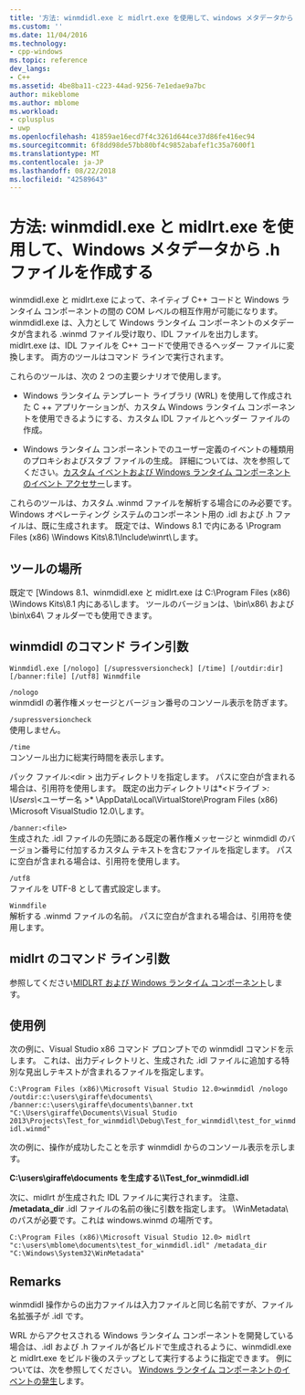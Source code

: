 ```yaml
---
title: '方法: winmdidl.exe と midlrt.exe を使用して、windows メタデータから .h ファイルを作成する |Microsoft Docs'
ms.custom: ''
ms.date: 11/04/2016
ms.technology:
- cpp-windows
ms.topic: reference
dev_langs:
- C++
ms.assetid: 4be8ba11-c223-44ad-9256-7e1edae9a7bc
author: mikeblome
ms.author: mblome
ms.workload:
- cplusplus
- uwp
ms.openlocfilehash: 41859ae16ecd7f4c3261d644ce37d86fe416ec94
ms.sourcegitcommit: 6f8dd98de57bb80bf4c9852abafef1c35a7600f1
ms.translationtype: MT
ms.contentlocale: ja-JP
ms.lasthandoff: 08/22/2018
ms.locfileid: "42589643"
---
```

# <a name="how-to-use-winmdidlexe-and-midlrtexe-to-create-h-files-from-windows-metadata"></a>方法: winmdidl.exe と midlrt.exe を使用して、Windows メタデータから .h ファイルを作成する

winmdidl.exe と midlrt.exe によって、ネイティブ C++ コードと Windows ランタイム コンポーネントの間の COM レベルの相互作用が可能になります。 winmdidl.exe は、入力として Windows ランタイム コンポーネントのメタデータが含まれる .winmd ファイル受け取り、IDL ファイルを出力します。 midlrt.exe は、IDL ファイルを C++ コードで使用できるヘッダー ファイルに変換します。 両方のツールはコマンド ラインで実行されます。

これらのツールは、次の 2 つの主要シナリオで使用します。

- Windows ランタイム テンプレート ライブラリ (WRL) を使用して作成された C ++ アプリケーションが、カスタム Windows ランタイム コンポーネントを使用できるようにする、カスタム IDL ファイルとヘッダー ファイルの作成。

- Windows ランタイム コンポーネントでのユーザー定義のイベントの種類用のプロキシおよびスタブ ファイルの生成。 詳細については、次を参照してください。[カスタム イベントおよび Windows ランタイム コンポーネントのイベント アクセサー](/uwp/winrt-components/custom-events-and-event-accessors-in-windows-runtime-components)します。

これらのツールは、カスタム .winmd ファイルを解析する場合にのみ必要です。 Windows オペレーティング システムのコンポーネント用の .idl および .h ファイルは、既に生成されます。 既定では、Windows 8.1 で内にある \Program Files (x86) \Windows Kits\8.1\Include\winrt\\します。

## <a name="location-of-the-tools"></a>ツールの場所

既定で [Windows 8.1、winmdidl.exe と midlrt.exe は C:\Program Files (x86) \Windows Kits\8.1 内にある\\します。 ツールのバージョンは、\bin\x86\ および \bin\x64\ フォルダーでも使用できます。

## <a name="winmdidl-command-line-arguments"></a>winmdidl のコマンド ライン引数

```
Winmdidl.exe [/nologo] [/supressversioncheck] [/time] [/outdir:dir] [/banner:file] [/utf8] Winmdfile
```

`/nologo`  
winmdidl の著作権メッセージとバージョン番号のコンソール表示を防ぎます。

`/supressversioncheck`  
使用しません。

`/time`  
コンソール出力に総実行時間を表示します。

パック ファイル:\<dir > 出力ディレクトリを指定します。 パスに空白が含まれる場合は、引用符を使用します。 既定の出力ディレクトリは*\<ドライブ >*: \Users\\*\<ユーザー名 >* \AppData\Local\VirtualStore\Program Files (x86) \Microsoft VisualStudio 12.0\\します。

`/banner:<file>`  
生成された .idl ファイルの先頭にある既定の著作権メッセージと winmdidl のバージョン番号に付加するカスタム テキストを含むファイルを指定します。 パスに空白が含まれる場合は、引用符を使用します。

`/utf8`  
ファイルを UTF-8 として書式設定します。

`Winmdfile`  
解析する .winmd ファイルの名前。 パスに空白が含まれる場合は、引用符を使用します。

## <a name="midlrt-command-line-arguments"></a>midlrt のコマンド ライン引数

参照してください[MIDLRT および Windows ランタイム コンポーネント](/windows/desktop/Midl/midlrt-and-windows-runtime-components)します。

## <a name="examples"></a>使用例

次の例に、Visual Studio x86 コマンド プロンプトでの winmdidl コマンドを示します。 これは、出力ディレクトリと、生成された .idl ファイルに追加する特別な見出しテキストが含まれるファイルを指定します。

`C:\Program Files (x86)\Microsoft Visual Studio 12.0>winmdidl /nologo /outdir:c:\users\giraffe\documents\ /banner:c:\users\giraffe\documents\banner.txt "C:\Users\giraffe\Documents\Visual Studio 2013\Projects\Test_for_winmdidl\Debug\Test_for_winmdidl\test_for_winmdidl.winmd"`

次の例に、操作が成功したことを示す winmdidl からのコンソール表示を示します。

**C:\users\giraffe\documents を生成する\\\Test_for_winmdidl.idl**

次に、midlrt が生成された IDL ファイルに実行されます。 注意、 **/metadata_dir** .idl ファイルの名前の後に引数を指定します。 \WinMetadata\ のパスが必要です。これは windows.winmd の場所です。

`C:\Program Files (x86)\Microsoft Visual Studio 12.0> midlrt "c:\users\mblome\documents\test_for_winmdidl.idl" /metadata_dir "C:\Windows\System32\WinMetadata"`

## <a name="remarks"></a>Remarks

winmdidl 操作からの出力ファイルは入力ファイルと同じ名前ですが、ファイル名拡張子が .idl です。

WRL からアクセスされる Windows ランタイム コンポーネントを開発している場合は、.idl および .h ファイルが各ビルドで生成されるように、winmdidl.exe と midlrt.exe をビルド後のステップとして実行するように指定できます。 例については、次を参照してください。 [Windows ランタイム コンポーネントのイベントの発生](/uwp/winrt-components/raising-events-in-windows-runtime-components)します。